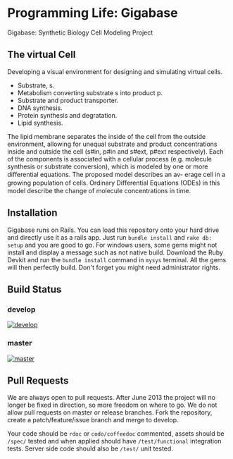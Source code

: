 Programming Life: Gigabase
================ 
Gigabase: Synthetic Biology Cell Modeling Project

## The virtual Cell
Developing a visual environment for designing and simulating virtual cells.

- Substrate, s.
- Metabolism converting substrate s into product p.
- Substrate and product transporter.
- DNA synthesis.
- Protein synthesis and degratation.
- Lipid synthesis.

The lipid membrane separates the inside of the cell from the outside environment, 
allowing for unequal substrate and product concentrations inside and outside the 
cell (s#in, p#in and s#ext, p#ext respectively). Each of the components is 
associated with a cellular process (e.g. molecule synthesis or substrate conversion), 
which is modeled by one or more diﬀerential equations. The proposed model describes
an av- erage cell in a growing population of cells. Ordinary Diﬀerential Equations (ODEs) 
in this model describe the change of molecule concentrations in time.

## Installation
Gigabase runs on Rails. You can load this repository onto your hard drive and directly use
it as a rails app. Just run `bundle install` and `rake db: setup` and you are good to go. 
For windows users, some gems might not install and display a message such as not native build.
Download the Ruby Devkit and run the `bundle install` command in `mysys` terminal. All the
gems will then perfectly build. Don't forget you might need administrator rights.

## Build Status

### develop 
[![develop](https://travis-ci.org/Derkje-J/programming-life.png?branch=develop)](https://travis-ci.org/Derkje-J/programming-life)

### master
[![master](https://travis-ci.org/Derkje-J/programming-life.png?branch=master)](https://travis-ci.org/Derkje-J/programming-life)

## Pull Requests
We are always open to pull requests. After June 2013 the project will no longer be
fixed in direction, so more freedom on where to go. We do not allow pull requests on master
or release branches. Fork the repository, create a patch/feature/issue branch and 
merge to develop.

Your code should be `rdoc` or `codo/coffeedoc` commented, assets should be `/spec/` tested 
and when applied should have `/test/functional` integration tests. Server side code should
also be `/test/` unit tested.
